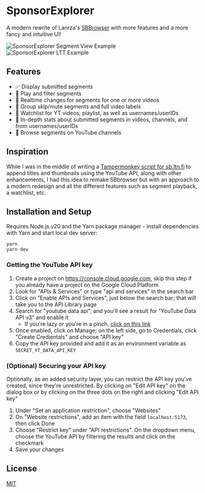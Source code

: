 # SponsorExplorer

A modern rewrite of Lanrza's [SBBrowser][sbb] with more features and a more fancy and intuitive UI!

![SponsorExplorer Segment View Example](https://github.com/kurojifusky/SponsorExplorer/assets/165645282/05b2ca27-c89a-4a00-830d-93a324882268)
![SponsorExplorer LTT Example](https://github.com/kurojifusky/SponsorExplorer/assets/165645282/32a03560-232a-48cd-8c47-49ceabfcbee7)

## Features

- ✅ Display submitted segments
- 🚧 Play and filter segments
- 🚧 Realtime changes for segments for one or more videos
- 🚧 Group skip/mute segments and full video labels
- 🚧 Watchlist for YT videos, playlist, as well as usernames/userIDs
- 🚧 In-depth stats about submitted segments in videos, channels, and from usernames/userIDs
- 🚧 Browse segments on YouTube channels

## Inspiration

While I was in the middle of writing a [Tampermonkey script for sb.ltn.fi][tm-script] to append titles and thumbnails using the YouTube API, along with other enhancements, I had this idea to remake SBbrowser but with an approach to a modern redesign and all the different features such as segment playback, a watchlist, etc.

## Installation and Setup

Requires Node.js v20 and the Yarn package manager - install dependencies with
Yarn and start local dev server:

```console
yarn
yarn dev
```

### Getting the YouTube API key

1. Create a project on <https://console.cloud.google.com>, skip this step if you already have a project on the Google Cloud Platform
1. Look for "APIs & Services" or type "api and services" in the search bar
1. Click on "Enable APIs and Services", just below the search bar; that will take you to the API Library page
1. Search for "youtube data api", and you'll see a result for "YouTube Data API v3" and enable it
   - If you're lazy or you're in a pinch, [click on this link](https://console.cloud.google.com/apis/library/youtube.googleapis.com)
1. Once enabled, click on Manage; on the left side, go to Credentials, click "Create Credientals" and choose "API key"
1. Copy the API key provided and add it as an environment variable as `SECRET_YT_DATA_API_KEY`

### (Optional) Securing your API key

Optionally, as an added security layer, you can restrict the API key you've created, since they're unrestricted. By clicking on "Edit API key" on the dialog box or by clicking on the three dots on the right and clicking "Edit API key"

1. Under "Set an application restriction", choose "Websites"
1. On "Website restrictions", add an item with the field `localhost:5173`, then click Done
1. Choose "Restrict key" under "API restrictions". On the dropdown menu, choose the YouTube API by filtering the results and click on the checkmark
1. Save your changes

## License

[MIT](/LICENSE)

[sbb]: https://github.com/Lartza/SBbrowser
[tm-script]: https://gist.github.com/kurojifusky/fa875e94799a6d9f1d40c76c1f6c20ec
